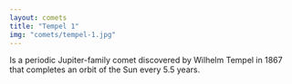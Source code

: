 ```yaml
---
layout: comets
title: "Tempel 1"
img: "comets/tempel-1.jpg"
---
```


Is a periodic Jupiter-family comet discovered by Wilhelm Tempel in 1867 that completes an orbit of the Sun every 5.5 years.
